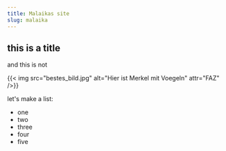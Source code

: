 ```yaml
--- 
title: Malaikas site
slug: malaika
---
```


## this is a title
and this is not

{{< img src="bestes_bild.jpg" alt="Hier ist Merkel mit Voegeln" attr="FAZ" />}}

let's make a list:
- one 
- two 
- three
- four
- five

